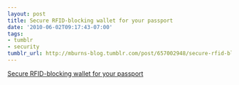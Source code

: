 ```yaml
---
layout: post
title: Secure RFID-blocking wallet for your passport
date: '2010-06-02T09:17:43-07:00'
tags:
- tumblr
- security
tumblr_url: http://mburns-blog.tumblr.com/post/657002948/secure-rfid-blocking-wallet-for-your-passport
---
```

<a href="http://www.difrwear.com/">Secure RFID-blocking wallet for your passport</a>

